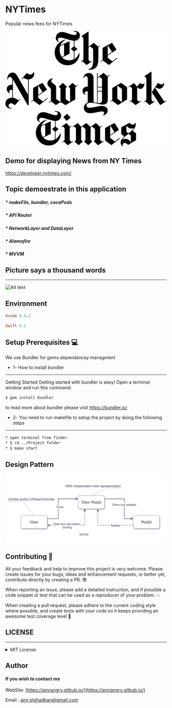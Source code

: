 

# NYTimes
Popular news fees for NYTimes 

<p align="center">
  <img src ="https://github.com/amrangry/NYTimes/blob/master/project-logo-png.png?raw=true"/>
</p>


## Demo for displaying News from NY Times

https://developer.nytimes.com/

Topic demoestrate in this application
---
##### * makeFile, bundler, cocaPods
##### * API Router
##### * NetworkLayer and DataLayer
##### * Alamofire
##### * MVVM
##  Picture says a thousand words
---

![Alt text](https://github.com/amrangry/NYTimes/blob/master/project_demo_gif.gif?raw=true "sample")


## Environment
```ruby
Xcode 9.4.1
```
```ruby
Swift 4.1
```

##  Setup Prerequisites   💻
We use Bundler for gems dependancey managment 
 * 1- How to install bundler 
---
Getting Started
Getting started with bundler is easy! Open a terminal window and run this command:
```bash
$ gem install bundler
```
to read more about bundler please visit https://bundler.io/


* 2- You need to run makefile to setup the project by doing the following steps
---
```bash
* open terminal from finder
* $ cd ../Project folder 
* $ make start
```

## Design Pattern
<p align="center">
  <img src ="https://github.com/amrangry/NYTimes/blob/master/MVVM.png?raw=true"/>
</p>

## Contributing 🤘
All your feedback and help to improve this project is very welcome. Please create issues for your bugs, ideas and enhancement requests, or better yet, contribute directly by creating a PR. 😎

When reporting an issue, please add a detailed instruction, and if possible a code snippet or test that can be used as a reproducer of your problem. 💥

When creating a pull request, please adhere to the current coding style where possible, and create tests with your code so it keeps providing an awesome test coverage level 💪


## LICENSE
---
<details>
<summary>MIT License.</summary>
Distributed under MIT License.

Copyright 2018 Amr Elghadban
</details>


## Author
#### If you wish to contact me

WebSite: [https://amrangry.github.io/](https://amrangry.github.io/)

Email : amr.elghadban@gmail.com

